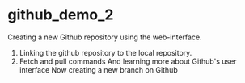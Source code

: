 # github_demo_2
Creating a new Github repository using the web-interface.
1. Linking the github repository to the local repository.
2. Fetch and pull commands 
And learning more about Github's user interface
Now creating a new branch on Github
